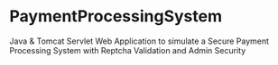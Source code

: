 # PaymentProcessingSystem
Java &amp; Tomcat Servlet Web Application to simulate a Secure Payment Processing System with Reptcha Validation and Admin Security
